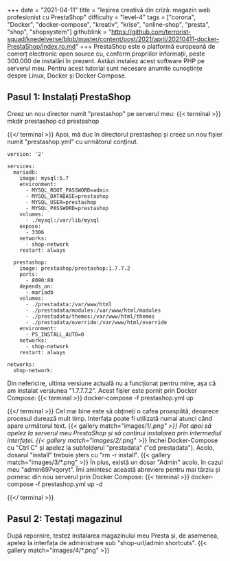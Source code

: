 +++
date = "2021-04-11"
title = "Ieșirea creativă din criză: magazin web profesionist cu PrestaShop"
difficulty = "level-4"
tags = ["corona", "Docker", "docker-compose", "kreativ", "krise", "online-shop", "presta", "shop", "shopsystem"]
githublink = "https://github.com/terrorist-squad/knedelverse/blob/master/content/post/2021/april/20210411-docker-PrestaShop/index.ro.md"
+++
PrestaShop este o platformă europeană de comerț electronic open source cu, conform propriilor informații, peste 300.000 de instalări în prezent. Astăzi instalez acest software PHP pe serverul meu. Pentru acest tutorial sunt necesare anumite cunoștințe despre Linux, Docker și Docker Compose.
## Pasul 1: Instalați PrestaShop
Creez un nou director numit "prestashop" pe serverul meu:
{{< terminal >}}
mkdir prestashop
cd prestashop

{{</ terminal >}}
Apoi, mă duc în directorul prestashop și creez un nou fișier numit "prestashop.yml" cu următorul conținut.
```
version: '2'

services:
  mariadb:
    image: mysql:5.7
    environment:
      - MYSQL_ROOT_PASSWORD=admin
      - MYSQL_DATABASE=prestashop
      - MYSQL_USER=prestashop
      - MYSQL_PASSWORD=prestashop
    volumes:
      - ./mysql:/var/lib/mysql
    expose:
      - 3306
    networks:
      - shop-network
    restart: always

  prestashop:
    image: prestashop/prestashop:1.7.7.2
    ports:
      - 8090:80
    depends_on:
      - mariadb
    volumes:
      - ./prestadata:/var/www/html
      - ./prestadata/modules:/var/www/html/modules
      - ./prestadata/themes:/var/www/html/themes
      - ./prestadata/override:/var/www/html/override
    environment:
      - PS_INSTALL_AUTO=0
    networks:
      - shop-network
    restart: always

networks:
  shop-network:

```
Din nefericire, ultima versiune actuală nu a funcționat pentru mine, așa că am instalat versiunea "1.7.7.7.2". Acest fișier este pornit prin Docker Compose:
{{< terminal >}}
docker-compose -f prestashop.yml up

{{</ terminal >}}
Cel mai bine este să obțineți o cafea proaspătă, deoarece procesul durează mult timp. Interfața poate fi utilizată numai atunci când apare următorul text.
{{< gallery match="images/1/*.png" >}}
Pot apoi să apelez la serverul meu PrestaShop și să continui instalarea prin intermediul interfeței.
{{< gallery match="images/2/*.png" >}}
Închei Docker-Compose cu "Ctrl C" și apelez la subfolderul "prestadata" ("cd prestadata"). Acolo, dosarul "install" trebuie șters cu "rm -r install".
{{< gallery match="images/3/*.png" >}}
În plus, există un dosar "Admin" acolo, în cazul meu "admin697vqoryt". Îmi amintesc această abreviere pentru mai târziu și pornesc din nou serverul prin Docker Compose:
{{< terminal >}}
docker-compose -f prestashop.yml up -d

{{</ terminal >}}

## Pasul 2: Testați magazinul
După repornire, testez instalarea magazinului meu Presta și, de asemenea, apelez la interfața de administrare sub "shop-url/admin shortcuts".
{{< gallery match="images/4/*.png" >}}
